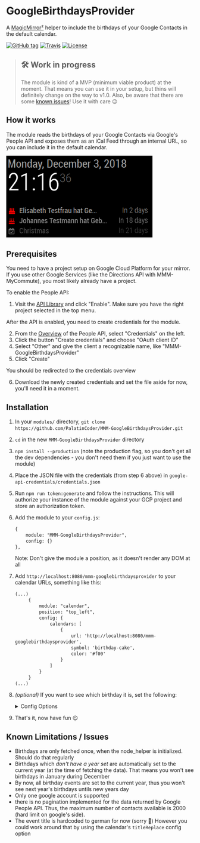 # GoogleBirthdaysProvider

A [MagicMirror²](https://magicmirror.builders/) helper to include the birthdays of your Google Contacts in the default calendar.

[![GitHub tag](https://img.shields.io/github/tag/PalatinCoder/MMM-GoogleBirthdaysProvider.svg?style=flat-square)](https://github.com/PalatinCoder/MMM-GoogleBirthdaysProvider/releases)
[![Travis](https://img.shields.io/travis/com/PalatinCoder/MMM-GoogleBirthdaysProvider.svg?style=flat-square)](https://travis-ci.com/PalatinCoder/MMM-GoogleBirthdaysProvider)
[![License](https://img.shields.io/github/license/PalatinCoder/MMM-GoogleBirthdaysProvider.svg?style=flat-square)](https://github.com/PalatinCoder/MMM-GoogleBirthdaysProvider/blob/master/LICENSE.md)

> ## 🛠 Work in progress
> The module is kind of a MVP (minimum viable product) at the moment. That means you can use it in your setup, but thins will definitely change on the way to v1.0.
> Also, be aware that there are some [known issues](#known-limitations--issues)! Use it with care 😉

## How it works

The module reads the birthdays of your Google Contacts via Google's People API and exposes them as an iCal Feed through an internal URL, so you can include it in the default calendar.

![Screenshot](screenshot.png)

## Prerequisites

You need to have a project setup on Google Cloud Platform for your mirror. If you use other Google Services (like the Directions API with MMM-MyCommute), you most likely already have a project.

To enable the People API:
1. Visit the [API Library](https://console.cloud.google.com/apis/library/people.googleapis.com) and click "Enable". Make sure you have the right project selected in the top menu.

After the API is enabled, you need to create credentials for the module.

2. From the [Overview](https://console.cloud.google.com/apis/api/people.googleapis.com/overview) of the People API, select "Credentials" on the left.
3. Click the button "Create credentials" and choose "OAuth client ID"
4. Select "Other" and give the client a recognizable name, like "MMM-GoogleBirthdaysProvider"
5. Click "Create"

You should be redirected to the credentials overview

6. Download the newly created credentials and set the file aside for now, you'll need it in a moment.

## Installation

1. In your `modules/` directory, `git clone https://github.com/PalatinCoder/MMM-GoogleBirthdaysProvider.git`
2. `cd` in the new `MMM-GoogleBirthdaysProvider` directory
3. `npm install --production` (note the production flag, so you don't get all the dev dependencies - you don't need them if you just want to use the module)
4. Place the JSON file with the credentials (from step 6 above) in `google-api-credentials/credentials.json`
5. Run `npm run token:generate` and follow the instructions. This will authorize your instance of the module against your GCP project and store an authorization token.
6. Add the module to your `config.js`:
   ```
   {
       module: "MMM-GoogleBirthdaysProvider",
       config: {}
   },
   ```
   Note: Don't give the module a position, as it doesn't render any DOM at all

7. Add `http://localhost:8080/mmm-googlebirthdaysprovider` to your calendar URLs, something like this:
   ```
   (...)
		{
			module: "calendar",
			position: "top_left",
			config: {
				calendars: [
					{
						url: 'http://localhost:8080/mmm-googlebirthdaysprovider',
						symbol: 'birthday-cake',
						color: '#f00'
					}
				]
			}
		}
   (...)
   ```
8. *(optional)* If you want to see which birthday it is, set the following: 
   <details><summary>Config Options</summary>
   <p>
   Set `displayRepeatingCountTitle` to `true` and set the suffix for the count in the `repeatingCountTitle` in the calendar's options, like so:

   ```
   (...)
		{
			module: "calendar",
			position: "top_left",
			config: {
				displayRepeatingCountTitle: true,
				calendars: [
					{
						url: 'http://localhost:8080/mmm-googlebirthdaysprovider',
						symbol: 'birthday-cake',
						repeatingCountTitle: "Birthday"
						color: '#f00'
					}
				]
			}
		}
   (...)
   ```
   </p>
9. That's it, now have fun 😉

## Known Limitations / Issues
* Birthdays are only fetched once, when the node_helper is initialized. Should do that regularly
* Birthdays which *don't have a year set* are automatically set to the current year (at the time of fetching the data). That means you won't see birthdays in January during December
* By now, all birthday events are set to the current year, thus you won't see next year's birthdays untils new years day
* Only one google account is supported
* there is no pagination implemented for the data returned by Google People API. Thus, the maximum number of contacts available is 2000 (hard limit on google's side).
* The event title is hardcoded to german for now (sorry 🙈) However you could work around that by using the calendar's `titleReplace` config option
